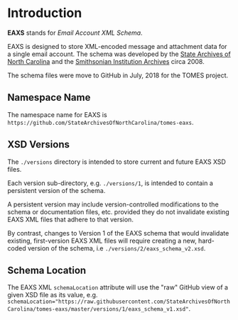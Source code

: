 # Introduction

**EAXS** stands for *Email Account XML Schema*. 

EAXS is designed to store XML-encoded message and attachment data for a single email account. The schema was developed by the [State Archives of North Carolina](https://archives.ncdcr.gov) and the [Smithsonian Institution Archives](https://siarchives.si.edu) circa 2008.

The schema files were move to GitHub in July, 2018 for the TOMES project.

## Namespace Name
The namespace name for EAXS is `https://github.com/StateArchivesOfNorthCarolina/tomes-eaxs`.

## XSD Versions
The `./versions` directory is intended to store current and future EAXS XSD files.

Each version sub-directory, e.g. `./versions/1`, is intended to contain a persistent version of the schema.

A persistent version may include version-controlled modifications to the schema or documentation files, etc. provided they do not invalidate existing EAXS XML files that adhere to that version.

By contrast, changes to Version 1 of the EAXS schema that would invalidate existing, first-version EAXS XML files will require creating a new, hard-coded version of the schema, i.e `./versions/2/eaxs_schema_v2.xsd`.


## Schema Location
The EAXS XML `schemaLocation` attribute will use the "raw" GitHub view of a given XSD file as its value, e.g. `schemaLocation="https://raw.githubusercontent.com/StateArchivesOfNorthCarolina/tomes-eaxs/master/versions/1/eaxs_schema_v1.xsd"`.
